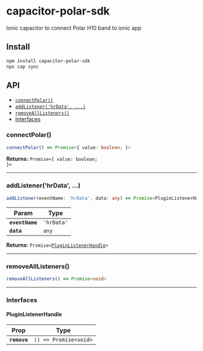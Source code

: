 # capacitor-polar-sdk

Ionic capacitor to connect Polar H10 band to ionic app

## Install

```bash
npm install capacitor-polar-sdk
npx cap sync
```

## API

<docgen-index>

* [`connectPolar()`](#connectpolar)
* [`addListener('hrData', ...)`](#addlistenerhrdata-)
* [`removeAllListeners()`](#removealllisteners)
* [Interfaces](#interfaces)

</docgen-index>

<docgen-api>
<!--Update the source file JSDoc comments and rerun docgen to update the docs below-->

### connectPolar()

```typescript
connectPolar() => Promise<{ value: boolean; }>
```

**Returns:** <code>Promise&lt;{ value: boolean; }&gt;</code>

--------------------


### addListener('hrData', ...)

```typescript
addListener(eventName: 'hrData', data: any) => Promise<PluginListenerHandle>
```

| Param           | Type                  |
| --------------- | --------------------- |
| **`eventName`** | <code>'hrData'</code> |
| **`data`**      | <code>any</code>      |

**Returns:** <code>Promise&lt;<a href="#pluginlistenerhandle">PluginListenerHandle</a>&gt;</code>

--------------------


### removeAllListeners()

```typescript
removeAllListeners() => Promise<void>
```

--------------------


### Interfaces


#### PluginListenerHandle

| Prop         | Type                                      |
| ------------ | ----------------------------------------- |
| **`remove`** | <code>() =&gt; Promise&lt;void&gt;</code> |

</docgen-api>
